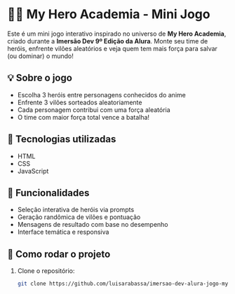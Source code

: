 # 🦸‍♂️ My Hero Academia - Mini Jogo

Este é um mini jogo interativo inspirado no universo de **My Hero Academia**, criado durante a **Imersão Dev 9º Edição da Alura**. Monte seu time de heróis, enfrente vilões aleatórios e veja quem tem mais força para salvar (ou dominar) o mundo!

## 💡 Sobre o jogo

- Escolha 3 heróis entre personagens conhecidos do anime
- Enfrente 3 vilões sorteados aleatoriamente
- Cada personagem contribui com uma força aleatória
- O time com maior força total vence a batalha!

## 🎯 Tecnologias utilizadas

- HTML
- CSS
- JavaScript

## 🧠 Funcionalidades

- Seleção interativa de heróis via prompts
- Geração randômica de vilões e pontuação
- Mensagens de resultado com base no desempenho
- Interface temática e responsiva

## 🚀 Como rodar o projeto

1. Clone o repositório:
   ```bash
   git clone https://github.com/luisarabassa/imersao-dev-alura-jogo-my-hero-academia.git
